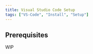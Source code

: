 ```yaml
---
title: Visual Studio Code Setup
tags: ["VS-Code", "Install", "Setup"]
---
```


## Prerequisites

WIP

